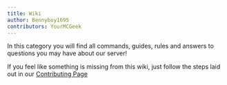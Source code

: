 ```yaml
---
title: Wiki
author: Bennyboy1695
contributors: YourMCGeek
---
```


In this category you will find all commands, guides, rules and answers to questions you may have about our server!

If you feel like something is missing from this wiki, just follow the steps laid out in our [Contributing Page](./guides/contributing)
